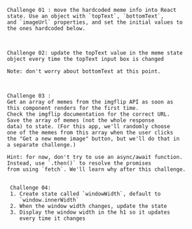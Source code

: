     Challenge 01 : move the hardcoded meme info into React
     state. Use an object with `topText`, `bottomText`,
     and `imageUrl` properties, and set the initial values to
     the ones hardcoded below.



     Challenge 02: update the topText value in the meme state
     object every time the topText input box is changed

     Note: don't worry about bottomText at this point.



     Challenge 03 :
     Get an array of memes from the imgflip API as soon as
     this component renders for the first time.
     Check the imgflip documentation for the correct URL.
     Save the array of memes (not the whole response
     data) to state. (For this app, we'll randomly choose
     one of the memes from this array when the user clicks
     the "Get a new meme image" button, but we'll do that in
     a separate challenge.)

     Hint: for now, don't try to use an async/await function.
     Instead, use `.then()` to resolve the promises
     from using `fetch`. We'll learn why after this challenge.


      Challenge 04:
      1. Create state called `windowWidth`, default to
         `window.innerWidth`
      2. When the window width changes, update the state
      3. Display the window width in the h1 so it updates
         every time it changes

